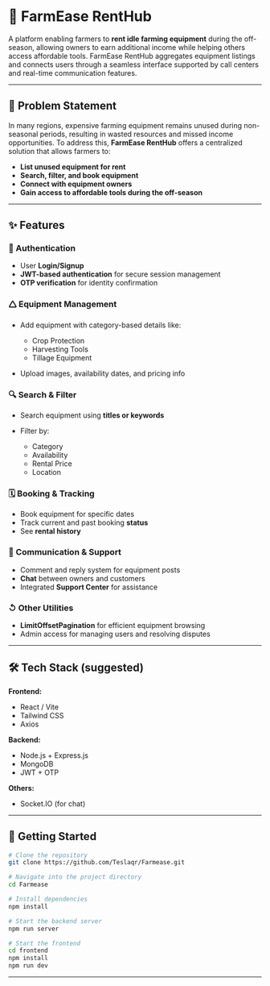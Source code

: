 # 🌾 FarmEase RentHub

A platform enabling farmers to **rent idle farming equipment** during the off-season, allowing owners to earn additional income while helping others access affordable tools. FarmEase RentHub aggregates equipment listings and connects users through a seamless interface supported by call centers and real-time communication features.

---

## 🐼 Problem Statement

In many regions, expensive farming equipment remains unused during non-seasonal periods, resulting in wasted resources and missed income opportunities. To address this, **FarmEase RentHub** offers a centralized solution that allows farmers to:

* **List unused equipment for rent**
* **Search, filter, and book equipment**
* **Connect with equipment owners**
* **Gain access to affordable tools during the off-season**

---

## ✨ Features

### 🔐 Authentication

* User **Login/Signup**
* **JWT-based authentication** for secure session management
* **OTP verification** for identity confirmation

### 🛆 Equipment Management

* Add equipment with category-based details like:

  * Crop Protection
  * Harvesting Tools
  * Tillage Equipment
* Upload images, availability dates, and pricing info

### 🔍 Search & Filter

* Search equipment using **titles or keywords**
* Filter by:

  * Category
  * Availability
  * Rental Price
  * Location

### 🗓️ Booking & Tracking

* Book equipment for specific dates
* Track current and past booking **status**
* See **rental history**

### 💬 Communication & Support

* Comment and reply system for equipment posts
* **Chat** between owners and customers
* Integrated **Support Center** for assistance

### ↺ Other Utilities

* **LimitOffsetPagination** for efficient equipment browsing
* Admin access for managing users and resolving disputes

---

## 🛠️ Tech Stack (suggested)

**Frontend:**

* React / Vite
* Tailwind CSS
* Axios

**Backend:**

* Node.js + Express.js
* MongoDB
* JWT + OTP 

**Others:**

* Socket.IO (for chat)


---

## 🚀 Getting Started

```bash
# Clone the repository
git clone https://github.com/Teslaqr/Farmease.git

# Navigate into the project directory
cd Farmease

# Install dependencies
npm install

# Start the backend server
npm run server

# Start the frontend
cd frontend
npm install
npm run dev
```

---

